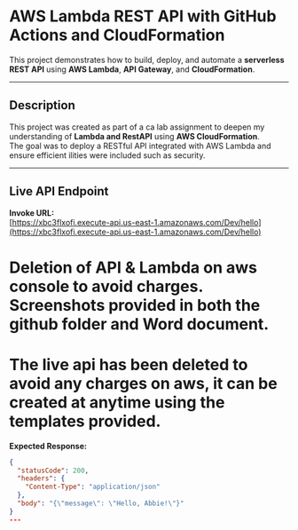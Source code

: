#  AWS Lambda REST API with GitHub Actions and CloudFormation

This project demonstrates how to build, deploy, and automate a **serverless REST API** using **AWS Lambda**, **API Gateway**, and **CloudFormation**.

---

## Description

This project was created as part of a ca lab assignment to deepen my understanding of **Lambda and RestAPI** using **AWS CloudFormation**.  
The goal was to deploy a RESTful API integrated with AWS Lambda and ensure efficient ilities were included such as security.

---

##  Live API Endpoint

**Invoke URL:**  
[https://xbc3flxofi.execute-api.us-east-1.amazonaws.com/Dev/hello](https://xbc3flxofi.execute-api.us-east-1.amazonaws.com/Dev/hello)
#  Deletion of API & Lambda on aws console to avoid charges. Screenshots provided in both the github folder and Word document.
# The live api has been deleted to avoid any charges on aws, it can be created at anytime using the templates provided.

**Expected Response:**
```json
{
  "statusCode": 200,
  "headers": {
    "Content-Type": "application/json"
  },
  "body": "{\"message\": \"Hello, Abbie!\"}"
}
---



